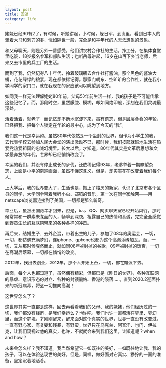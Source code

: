 ```yaml
---
layout: post
title: 回望
category: life
---
```


姥姥已经90有2了，有时候，听她讲起，小时候，躲日军，到山里，看到日本人的骑着大马和刺刀的事，恍如隔世一般，完全是和平年代的人无法想象的景象。

和父母聊天，则是另外一番感受，他们讲农村合作社的生活，挣工分，在集体食堂里吃饭，18岁报名参军和部队生活；也听岳母讲起，16岁在山西下乡当老师，后来又去市里的兵工厂的生活。

而到了我，仍然记得八十年代，拎着玻璃瓶去合作社打酱油，那个黑色的酱油大桶，花花绿绿的粮票，现在都依稀记得。那家门朝东、空旷旷的合作社，就在我小学同学的家门口，就在我现在的家应该可以眺望到地方。

如同我一样无法理解姥姥80年前，父母50年前生活一样，我的孩子是不可能传承这些记忆了。而，那段时空，虽然朦胧、模糊，却如同烙印般，深刻在我们灵魂最深处。

活着活着，就老了，而记忆却不断地沉淀下来，虽有遗忘，但是层层叠叠的年轮，已经把我、把每个人锁定在年轮的最中心，成为了今天的“我”。

我们这一代是幸运的。虽然80年代依然是一个尘封的世界，但作为小学生的我，去代表学校去参加人民大会堂的演出激动不已，那时候，我们按部就班地生活在热爱党热爱祖国的忠诚幻境里。长大以后，才知道，80年代其实是文革后思想和文学最奔放的年代，世界却已经悄悄改变了。

幸运的我们，并没有停止成长的步伐，还依稀记得93年，老爹举着一期瞭望杂志，上面是小平的南巡画面，虽然不懂这含义，但是，却实实在在改变着我们每个人。

上大学后，我的世界变大了，生活也是，搬上了楼房的新家，认识了北京市各个区县的同学，大学同学带着我听小虫、郑钧的音乐，第一次在同学家触网——用netscape浏览器连接到了美国，一切都是那么新奇。

毕业后，虽然出国两年才回来，但是，icq、QQ、网页聊天室已经开始风行，那时候常常和一群素未谋面的人，畅聊到深夜，袒露自己的热情和真诚，完完全全感觉到野蛮生长的互联网带来的各种各样的冲击。

再后来，结婚生子，去外企混，带着出生的儿子，参加了08年的奥运会，一切，一切，都仿佛充满梦幻，连iphone、gphone也都为这个高潮添砖加瓦。而，一切，又从那时候戛然而止，就如同08年被封掉的谷歌，09年被封掉的饭否，一切在高潮后落幕，一切都在悄悄的改变。

2012年，我出去创业，2012年，那个人开始上台，一切，都在黯淡下去。

后面，每个人也都知道了，虽然偶有精彩，但都已是《昨日的世界》，各种互联网的暴虐、意识形态的对立、各种的封锁删帖、香港的陨落.....，直到2020.2迎面扑来的新冠病毒，将这一切推向高潮！

这世界怎么了？

这世界其实一直都是这样，回去再看看我们的父母、我的姥姥，他们经历过的一切，我们都没有经历，是我们幸运么？也许吧。我们也许一直都活在梦里、梦幻里，而这个梦境，才刚刚醒来，醒来面对这个真实的世界，世界一直没有改变过，一直有野心家、有贪婪和残暴，有野蛮，世界只在乌克兰、阿富汗、也门、伊拉克，让我们窥视过他的真实，也许，不就就会来到我们这里，谁知道呢？when and how？

未来会怎么样？我不知道。我当然希望它一如既往的美好，一如既往地让我、我的孩子，可以在体验这现世的美好，但是，同样，做好面对它真实、狰狞的一面的准备，坚定沉着地活着。